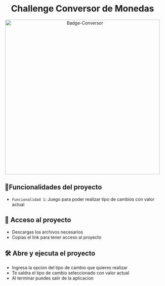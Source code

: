 <h1 align="center"> Challenge Conversor de Monedas </h1>

<p align="center">
<img width="500" height="500" alt="Badge-Conversor" src="https://github.com/user-attachments/assets/31120919-5f3b-4b5e-9f7b-b13b93c869d4" />
</p>

## :hammer:Funcionalidades del proyecto

- `Funcionalidad 1`: Juego para poder realizar tipo de cambios con valor actual

## 📁 Acceso al proyecto

- Descargas los archivos necesarios
- Copias el link para tener acceso al proyecto

## 🛠️ Abre y ejecuta el proyecto

- Ingresa la opcion del tipo de cambio que quieres realizar
- Te saldra el tipo de cambio seleccionado con valor actual
- Al terminar puedes salir de la aplicacion
